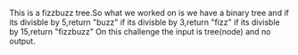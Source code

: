 This is a fizzbuzz tree.So what we worked  on is we have a binary tree and 
if its divisble by 5,return "buzz"
if its divisble by 3,return "fizz"
if its divisble by 15,return "fizzbuzz"
On this challenge the input is tree(node)
and no output.

